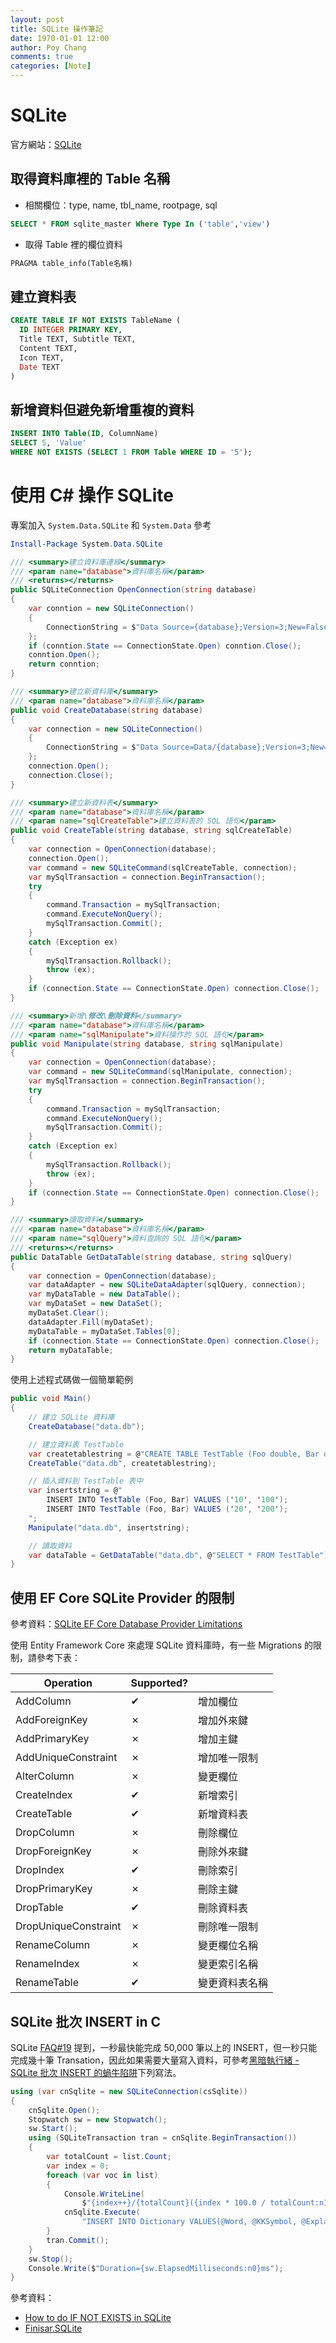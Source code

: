 ```yaml
---
layout: post
title: SQLite 操作筆記
date: 1970-01-01 12:00
author: Poy Chang
comments: true
categories: [Note]
---
```


# SQLite

官方網站：[SQLite](https://www.sqlite.org/)

## 取得資料庫裡的 Table 名稱

- 相關欄位：type, name, tbl_name, rootpage, sql

```sql
SELECT * FROM sqlite_master Where Type In ('table','view')
```

- 取得 Table 裡的欄位資料

```sql
PRAGMA table_info(Table名稱)
```

## 建立資料表

```sql
CREATE TABLE IF NOT EXISTS TableName (
  ID INTEGER PRIMARY KEY,
  Title TEXT, Subtitle TEXT,
  Content TEXT,
  Icon TEXT,
  Date TEXT
)
```

## 新增資料但避免新增重複的資料

```sql
INSERT INTO Table(ID, ColumnName)
SELECT 5, 'Value'
WHERE NOT EXISTS (SELECT 1 FROM Table WHERE ID = '5');
```

# 使用 C# 操作 SQLite

專案加入 `System.Data.SQLite` 和 `System.Data` 參考

```powershell
Install-Package System.Data.SQLite
```

```csharp
/// <summary>建立資料庫連線</summary>
/// <param name="database">資料庫名稱</param>
/// <returns></returns>
public SQLiteConnection OpenConnection(string database)
{
    var conntion = new SQLiteConnection()
    {
        ConnectionString = $"Data Source={database};Version=3;New=False;Compress=True;"
    };
    if (conntion.State == ConnectionState.Open) conntion.Close();
    conntion.Open();
    return conntion;
}
```

```csharp
/// <summary>建立新資料庫</summary>
/// <param name="database">資料庫名稱</param>
public void CreateDatabase(string database)
{
    var connection = new SQLiteConnection()
    {
        ConnectionString = $"Data Source=Data/{database};Version=3;New=True;Compress=True;"
    };
    connection.Open();
    connection.Close();
}
```

```csharp
/// <summary>建立新資料表</summary>
/// <param name="database">資料庫名稱</param>
/// <param name="sqlCreateTable">建立資料表的 SQL 語句</param>
public void CreateTable(string database, string sqlCreateTable)
{
    var connection = OpenConnection(database);
    connection.Open();
    var command = new SQLiteCommand(sqlCreateTable, connection);
    var mySqlTransaction = connection.BeginTransaction();
    try
    {
        command.Transaction = mySqlTransaction;
        command.ExecuteNonQuery();
        mySqlTransaction.Commit();
    }
    catch (Exception ex)
    {
        mySqlTransaction.Rollback();
        throw (ex);
    }
    if (connection.State == ConnectionState.Open) connection.Close();
}
```

```csharp
/// <summary>新增\修改\刪除資料</summary>
/// <param name="database">資料庫名稱</param>
/// <param name="sqlManipulate">資料操作的 SQL 語句</param>
public void Manipulate(string database, string sqlManipulate)
{
    var connection = OpenConnection(database);
    var command = new SQLiteCommand(sqlManipulate, connection);
    var mySqlTransaction = connection.BeginTransaction();
    try
    {
        command.Transaction = mySqlTransaction;
        command.ExecuteNonQuery();
        mySqlTransaction.Commit();
    }
    catch (Exception ex)
    {
        mySqlTransaction.Rollback();
        throw (ex);
    }
    if (connection.State == ConnectionState.Open) connection.Close();
}
```

```csharp
/// <summary>讀取資料</summary>
/// <param name="database">資料庫名稱</param>
/// <param name="sqlQuery">資料查詢的 SQL 語句</param>
/// <returns></returns>
public DataTable GetDataTable(string database, string sqlQuery)
{
    var connection = OpenConnection(database);
    var dataAdapter = new SQLiteDataAdapter(sqlQuery, connection);
    var myDataTable = new DataTable();
    var myDataSet = new DataSet();
    myDataSet.Clear();
    dataAdapter.Fill(myDataSet);
    myDataTable = myDataSet.Tables[0];
    if (connection.State == ConnectionState.Open) connection.Close();
    return myDataTable;
}
```

使用上述程式碼做一個簡單範例

```csharp
public void Main()
{
    // 建立 SQLite 資料庫
    CreateDatabase("data.db");

    // 建立資料表 TestTable
    var createtablestring = @"CREATE TABLE TestTable (Foo double, Bar double);";
    CreateTable("data.db", createtablestring);

    // 插入資料到 TestTable 表中
    var insertstring = @"
        INSERT INTO TestTable (Foo, Bar) VALUES ('10', '100');
        INSERT INTO TestTable (Foo, Bar) VALUES ('20', '200');
    ";
    Manipulate("data.db", insertstring);

    // 讀取資料
    var dataTable = GetDataTable("data.db", @"SELECT * FROM TestTable");
}
```

## 使用 EF Core SQLite Provider 的限制

參考資料：[SQLite EF Core Database Provider Limitations](https://docs.microsoft.com/zh-tw/ef/core/providers/sqlite/limitations?WT.mc_id=DT-MVP-5003022)

使用 Entity Framework Core 來處理 SQLite 資料庫時，有一些 Migrations 的限制，請參考下表：

<table class="table table-striped">
<thead>
  <tr>
    <th>Operation</th>
  <th>Supported?</th>
  <th></th>
  </tr>
</thead>
<tbody>
  <tr>
    <td>AddColumn</td>
  <td>✔</td>
  <td>增加欄位</td>
  </tr>
  <tr>
    <td>AddForeignKey</td>
  <td>✗</td>
  <td>增加外來鍵</td>
  </tr>
  <tr>
    <td>AddPrimaryKey</td>
  <td>✗</td>
  <td>增加主鍵</td>
  </tr>
  <tr>
    <td>AddUniqueConstraint</td>
  <td>✗</td>
  <td>增加唯一限制</td>
  </tr>
  <tr>
    <td>AlterColumn</td>
  <td>✗</td>
  <td>變更欄位</td>
  </tr>
  <tr>
    <td>CreateIndex</td>
  <td>✔</td>
  <td>新增索引</td>
  </tr>
  <tr>
    <td>CreateTable</td>
  <td>✔</td>
  <td>新增資料表</td>
  </tr>
  <tr>
    <td>DropColumn</td>
  <td>✗</td>
  <td>刪除欄位</td>
  </tr>
  <tr>
    <td>DropForeignKey</td>
  <td>✗</td>
  <td>刪除外來鍵</td>
  </tr>
  <tr>
    <td>DropIndex</td>
  <td>✔</td>
  <td>刪除索引</td>
  </tr>
  <tr>
    <td>DropPrimaryKey</td>
  <td>✗</td>
  <td>刪除主鍵</td>
  </tr>
  <tr>
    <td>DropTable</td>
  <td>✔</td>
  <td>刪除資料表</td>
  </tr>
  <tr>
    <td>DropUniqueConstraint</td>
  <td>✗</td>
  <td>刪除唯一限制</td>
  </tr>
  <tr>
    <td>RenameColumn</td>
  <td>✗</td>
  <td>變更欄位名稱</td>
  </tr>
  <tr>
    <td>RenameIndex</td>
  <td>✗</td>
  <td>變更索引名稱</td>
  </tr>
  <tr>
    <td>RenameTable</td>
  <td>✔</td>
  <td>變更資料表名稱</td>
  </tr>
</tbody>
</table>

## SQLite 批次 INSERT in C

SQLite [FAQ#19](http://www.sqlite.org/faq.html#q19) 提到，一秒最快能完成 50,000 筆以上的 INSERT，但一秒只能完成幾十筆 Transation，因此如果需要大量寫入資料，可參考[黑暗執行緒 - SQLite 批次 INSERT 的蝸牛陷阱](http://blog.darkthread.net/post-2017-07-16-sqlite-insert-slow.aspx)下列寫法。

```csharp
using (var cnSqlite = new SQLiteConnection(csSqlite))
{
    cnSqlite.Open();
    Stopwatch sw = new Stopwatch();
    sw.Start();
    using (SQLiteTransaction tran = cnSqlite.BeginTransaction())
    {
        var totalCount = list.Count;
        var index = 0;
        foreach (var voc in list)
        {
            Console.WriteLine(
                $"{index++}/{totalCount}({index * 100.0 / totalCount:n1}%) {voc.Word}");
            cnSqlite.Execute(
                "INSERT INTO Dictionary VALUES(@Word, @KKSymbol, @Explanation)", (object)voc);
        }
        tran.Commit();
    }
    sw.Stop();
    Console.Write($"Duration={sw.ElapsedMilliseconds:n0}ms");
}
```

參考資料：

- [How to do IF NOT EXISTS in SQLite](http://stackoverflow.com/questions/531035/how-to-do-if-not-exists-in-sqlite)
- [Finisar.SQLite](http://adodotnetsqlite.sourceforge.net/)
